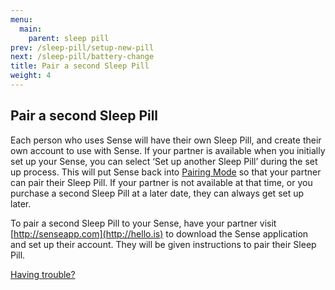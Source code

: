 ```yaml
---
menu:
  main:
    parent: sleep pill
prev: /sleep-pill/setup-new-pill
next: /sleep-pill/battery-change
title: Pair a second Sleep Pill
weight: 4
---
```


## Pair a second Sleep Pill


Each person who uses Sense will have their own Sleep Pill, and create their own account to use with Sense. If your partner is available when you initially set up your Sense, you can select ‘Set up another Sleep Pill’ during the set up process. This will put Sense back into [Pairing Mode](http://guide.hello.is/troubleshoot/pairing-mode/) so that your partner can pair their Sleep Pill.  If your partner is not available at that time, or you purchase a second Sleep Pill at a later date, they can always get set up later.


To pair a second Sleep Pill to your Sense, have your partner visit [http://senseapp.com](http://hello.is) to download the Sense application and set up their account. They will be given instructions to pair their Sleep Pill. 


[Having trouble?](http://guide.hello.is/troubleshoot/setting-up-second-sleep-pill/)
